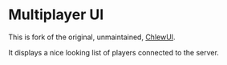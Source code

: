 # Multiplayer UI

This is fork of the original, unmaintained, [ChlewUI](https://github.com/HarasimowiczKamil/factorio-mod-chlew-ui). 

It displays a nice looking list of players connected to the server.